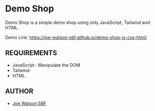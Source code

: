 # Demo Shop

Demo Shop is a simple demo shop using only JavaScript, Tailwind and HTML.

Demo Link: https://joe-watson-sbf.github.io/demo-shop-js-css-html/

## REQUIREMENTS

- JavaScript : Manipulate the DOM
- Tailwind
- HTML


## AUTHOR

- [Joe Watson SBF]("https://joedev.vakaks.com/")

